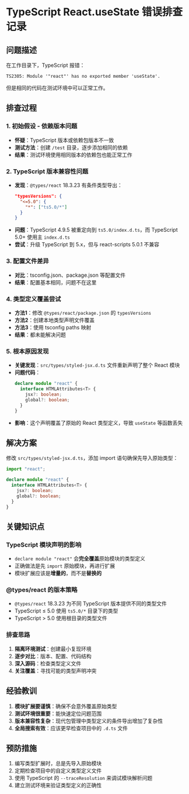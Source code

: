 # TypeScript React.useState 错误排查记录

## 问题描述
在工作目录下，TypeScript 报错：
```
TS2305: Module '"react"' has no exported member 'useState'.
```

但是相同的代码在测试环境中可以正常工作。

## 排查过程

### 1. 初始假设 - 依赖版本问题
- **怀疑**：TypeScript 版本或依赖包版本不一致
- **测试方法**：创建 `/test` 目录，逐步添加相同的依赖
- **结果**：测试环境使用相同版本的依赖包也能正常工作

### 2. TypeScript 版本兼容性问题
- **发现**：`@types/react` 18.3.23 有条件类型导出：
  ```json
  "typesVersions": {
    "<=5.0": {
      "*": ["ts5.0/*"]
    }
  }
  ```
- **问题**：TypeScript 4.9.5 被重定向到 `ts5.0/index.d.ts`，而 TypeScript 5.0+ 使用主 `index.d.ts`
- **尝试**：升级 TypeScript 到 5.x，但与 react-scripts 5.0.1 不兼容

### 3. 配置文件差异
- **对比**：tsconfig.json、package.json 等配置文件
- **结果**：配置基本相同，问题不在这里

### 4. 类型定义覆盖尝试
- **方法1**：修改 `@types/react/package.json` 的 `typesVersions`
- **方法2**：创建本地类型声明文件覆盖
- **方法3**：使用 tsconfig paths 映射
- **结果**：都未能解决问题

### 5. 根本原因发现
- **关键发现**：`src/types/styled-jsx.d.ts` 文件重新声明了整个 React 模块
- **问题代码**：
  ```typescript
  declare module "react" {
    interface HTMLAttributes<T> {
      jsx?: boolean;
      global?: boolean;
    }
  }
  ```
- **影响**：这个声明覆盖了原始的 React 类型定义，导致 `useState` 等函数丢失

## 解决方案

修改 `src/types/styled-jsx.d.ts`，添加 import 语句确保先导入原始类型：

```typescript
import "react";

declare module "react" {
  interface HTMLAttributes<T> {
    jsx?: boolean;
    global?: boolean;
  }
}
```

## 关键知识点

### TypeScript 模块声明的影响
- `declare module "react"` 会**完全覆盖**原始模块的类型定义
- 正确做法是先 `import` 原始模块，再进行扩展
- 模块扩展应该是**增量的**，而不是**替换的**

### @types/react 的版本策略
- `@types/react` 18.3.23 为不同 TypeScript 版本提供不同的类型文件
- TypeScript ≤ 5.0 使用 `ts5.0/*` 目录下的类型
- TypeScript > 5.0 使用根目录的类型文件

### 排查思路
1. **隔离环境测试**：创建最小复现环境
2. **逐步对比**：版本、配置、代码结构
3. **深入源码**：检查类型定义文件
4. **关注覆盖**：寻找可能的类型声明冲突

## 经验教训

1. **模块扩展要谨慎**：确保不会意外覆盖原始类型
2. **测试环境很重要**：能快速定位问题范围
3. **版本兼容性复杂**：现代包管理中类型定义的条件导出增加了复杂性
4. **全局搜索有效**：应该更早检查项目中的 `.d.ts` 文件

## 预防措施

1. 编写类型扩展时，总是先导入原始模块
2. 定期检查项目中的自定义类型定义文件
3. 使用 TypeScript 的 `--traceResolution` 来调试模块解析问题
4. 建立测试环境来验证类型定义的正确性